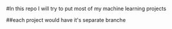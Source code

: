#In this repo I will try to put most of my machine learning projects

##each project would have it's separate branche
